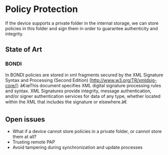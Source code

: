 Policy Protection
=================

If the device supports a private folder in the internal storage, we can store policies in this folder and sign them in order to guarantee authenticity and integrity.

State of Art
------------

### BONDI

In BONDI policies are stored in xml fragments secured by the XML Signature Syntax and Processing (Second Edition) [http://www.w3.org/TR/xmldsig-core/]: â€œThis document specifies XML digital signature processing rules and syntax. XML Signatures provide integrity, message authentication, and/or signer authentication services for data of any type, whether located within the XML that includes the signature or elsewhere.â€

Open issues
-----------

-   What if a device cannot store policies in a private folder, or cannot store them at all?
-   Trusting remote PAP
-   Avoid tampering during synchronization and update processes

